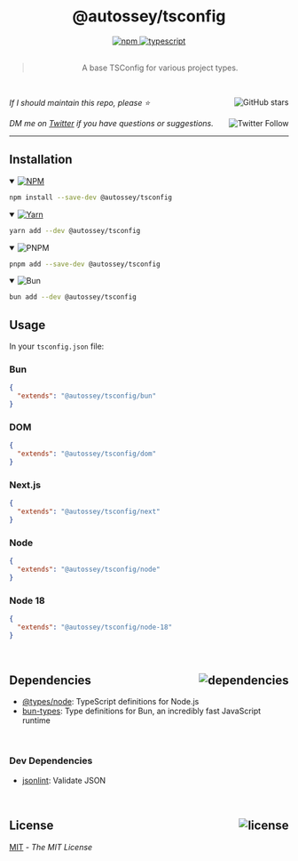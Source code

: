 <!--BEGIN HEADER-->
<div align="center">
  <h1>@autossey/tsconfig</h1>
  <a href="https://npmjs.com/package/@autossey/tsconfig">
    <img alt="npm" src="https://img.shields.io/npm/v/@autossey/tsconfig.svg">
  </a>
  <a href="https://github.com/AutosseyAI/tsconfig">
    <img alt="typescript" src="https://img.shields.io/github/languages/top/AutosseyAI/tsconfig.svg">
  </a>
</div>

<br />

<blockquote align="center">A base TSConfig for various project types.</blockquote>

<br />

_If I should maintain this repo, please ⭐️_
<a href="https://github.com/AutosseyAI/tsconfig">
  <img align="right" alt="GitHub stars" src="https://img.shields.io/github/stars/AutosseyAI/tsconfig?label=%E2%AD%90%EF%B8%8F&style=social">
</a>

_DM me on [Twitter](https://twitter.com/bconnorwhite) if you have questions or suggestions._
<a href="https://twitter.com/bconnorwhite">
  <img align="right" alt="Twitter Follow" src="https://img.shields.io/twitter/url?label=%40bconnorwhite&style=social&url=https%3A%2F%2Ftwitter.com%2Fbconnorwhite">
</a>

---
<!--END HEADER-->

## Installation

<details open>
  <summary>
    <a href="https://www.npmjs.com/package/@autossey/tsconfig">
      <img src="https://img.shields.io/badge/npm-CB3837?logo=npm&logoColor=white" alt="NPM" />
    </a>
  </summary>

```sh
npm install --save-dev @autossey/tsconfig
```

</details>

<details open>
  <summary>
    <a href="https://yarnpkg.com/package/@autossey/tsconfig">
      <img src="https://img.shields.io/badge/yarn-2C8EBB?logo=yarn&logoColor=white" alt="Yarn" />
    </a>
  </summary>

```sh
yarn add --dev @autossey/tsconfig
```

</details>

<details open>
  <summary>
    <img src="https://img.shields.io/badge/pnpm-F69220?logo=pnpm&logoColor=white" alt="PNPM" />
  </summary>

```sh
pnpm add --save-dev @autossey/tsconfig
```

</details>

<details open>
  <summary>
    <img src="https://img.shields.io/badge/bun-EE81C3?logo=bun&logoColor=white" alt="Bun" />
  </summary>

```sh
bun add --dev @autossey/tsconfig
```

</details>

## Usage

In your `tsconfig.json` file:

### Bun
```json
{
  "extends": "@autossey/tsconfig/bun"
}
```

### DOM
```json
{
  "extends": "@autossey/tsconfig/dom"
}
```

### Next.js
```json
{
  "extends": "@autossey/tsconfig/next"
}
```

### Node
```json
{
  "extends": "@autossey/tsconfig/node"
}
```

### Node 18
```json
{
  "extends": "@autossey/tsconfig/node-18"
}
```

<!--BEGIN FOOTER-->

<br />

<h2>Dependencies<a href="https://www.npmjs.com/package/@autossey/tsconfig?activeTab=dependencies"><img align="right" alt="dependencies" src="https://img.shields.io/librariesio/release/npm/@autossey/tsconfig.svg"></a></h2>

- [@types/node](https://www.npmjs.com/package/@types/node): TypeScript definitions for Node.js
- [bun-types](https://www.npmjs.com/package/bun-types): Type definitions for Bun, an incredibly fast JavaScript runtime

<br />

<h3>Dev Dependencies</h3>

- [jsonlint](https://www.npmjs.com/package/jsonlint): Validate JSON

<br />

<h2>License <a href="https://opensource.org/licenses/MIT"><img align="right" alt="license" src="https://img.shields.io/npm/l/@autossey/tsconfig.svg"></a></h2>

[MIT](https://opensource.org/licenses/MIT) - _The MIT License_
<!--END FOOTER-->

